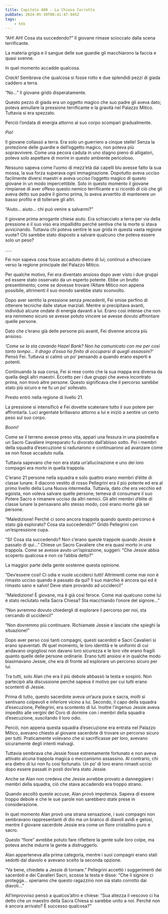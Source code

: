 ```yaml
---
title: Capitolo 480 - La Chiesa Corrotta
pubDate: 2024-05-30T08:41:47.945Z
tags:
    - htk
---
```


“AH! AH! Cosa sta succedendo?” Il giovane rimase scioccato dalla scena terrificante.

La materia grigia e il sangue delle sue guardie gli macchiarono la faccia e quasi svenne.

In quel momento accadde qualcosa.

<em>Crack!</em> Sembrava che qualcosa si fosse rotto e due splendidi pezzi di giada caddero a terra.

“No…” Il giovane gridò disperatamente.

Questo pezzo di giada era un oggetto magico che suo padre gli aveva dato; poteva annullare la pressione terrificante e la gravità nel Palazzo Mitico. Tuttavia si era spezzato.

Perciò l’ondata di energia attorno al suo corpo scomparì gradualmente.

<em>Pia!</em>

Il giovane collassò a terra. Era solo un guerriero a cinque stelle! Senza la protezione delle guardie e dell’oggetto magico, non poteva più sopravvivere. Come una pecora caduta in uno stagno pieno di alligatori, poteva solo aspettare di morire in questo ambiente pericoloso.

Nessuno sapeva come l’uomo di mezz’età dai capelli blu avesse fatto la sua mossa, la sua forza superava ogni immaginazione. Dopotutto aveva ucciso facilmente diversi maestri e aveva ucciso l’oggetto magico di questo giovane in un modo impercettibile. Solo in questo momento il giovane rimpianse di aver offeso questo nemico terrificante e si ricordò di ciò che gli aveva detto suo padre il giorno prima, lo aveva avvertito di mantenere un basso profilo e di tollerare gli altri.

“Aiuto… aiuto… chi può venire a salvarmi?”

Il giovane prima arrogante chiese aiuto. Era schiacciato a terra per via della pressione e il suo viso era impallidito perché sentiva che la morte si stava avvicinando. Tuttavia chi poteva sentire le sue grida in questa vasta regione vuote? Chi sarebbe stato disposto a salvare qualcuno che poteva essere solo un peso?

…..

Fei non sapeva cosa fosse accaduto dietro di lui; continuò a sfrecciare verso la regione principale del Palazzo Mitico.

Per qualche motivo, Fei era diventato ansioso dopo aver visto i due gruppi ed essere stato osservato da un esperto potente. Ebbe un brutto presentimento; come se dovesse trovare l’Altare Mitico non appena possibile, altrimenti il suo mondo sarebbe stato sconvolto.

Dopo aver sentito la pressione senza precedenti, Fei smise perfino di ottenere tecniche dalle statue marziali. Mentre si precipitava avanti, individuò alcune ondate di energia davanti a lui. Erano così intense che non era nemmeno sicuro se avesse potuto vincere se avesse dovuto affrontare quelle persone.

Dato che c’erano già delle persone più avanti, Fei divenne ancora più ansioso.

<em>’Come se la sta cavando Hazel Bank? Non ha comunicato con me per così tanto tempo… Il drago d’ossa ha finito di occuparsi di quegli assassini?’</em> Pensò Fei. Tuttavia si calmò un po’ pensando a quando erano esperti e potenti.

Continuando la sua corsa, Fei si rese conto che la sua mappa era diversa da quella degli altri maestri. Eccetto per i due gruppi che aveva incontrato prima, non trovò altre persone. Questo significava che il percorso sarebbe stato più sicuro e ne fu un po’ sollevato.

Presto entrò nella regione di livello 21.

La pressione si intensificò e Fei dovette scatenare tutto il suo potere per affrontarla. Luci argentate brillavano attorno a lui e iniziò a sentire un certo peso sul suo corpo.

<em>Boom!</em>


Come se il terreno avesse preso vita, apparì una fessura in una piastrella e un Sacro Cavaliere impreparato fu divorato dall’abisso sotto. Poi i membri della squadra d’esecuzione si radunarono e continuarono ad avanzare come se non fosse accaduto nulla.

Tuttavia sapevano che non era stata un’allucinazione e uno dei loro compagni era morto in quella trappola.

C’erano 21 persone nella squadra e solo quattro erano membri d’élite di classe lunare. Il diacono vestito di rosso Pellegrini era il più potente ed era al primo livello della Luna Nuova intermedia. Tuttavia, dato che era vecchio ed egoista, non voleva salvare quelle persone; temeva di consumare il suo Potere Sacro e rimanere ucciso da altri nemici. Gli altri membri d’élite di classe lunare la pensavano allo stesso modo, così erano morte già sei persone.

“Maledizione! Perché ci sono ancora trappola quando questo percorso è stato già esplorato? Cosa sta succedendo?” Gridò Pellegrini con un’espressione cupa.

“Sì! Cosa sta succedendo? Non c’erano queste trappole quando Jessie è passato di qui…” Chiese un Sacro Cavaliere che era quasi morto in una trappola. Come se avesse avuto un’ispirazione, suggerì: “Che Jessie abbia scoperto qualcosa e non ce l’abbia detto?”

La maggior parte della gente sostenne questa opinione.

“Dev’essere così! Ci odia e vuole ucciderci tutti! Altrimenti come mai non è rimasto ucciso quando è passato da qui? Il suo marchio è ancora qui ed è rimasto sano e salvo! Deve stare provando ad ucciderci!”

“Maledizione! È giovane, ma è già così feroce. Come mai qualcuno come lui è stato reclutato nella Sacra Chiesa? Sta macchiando l’onore del signore…”

“Non avremmo dovuto chiedergli di esplorare il percorso per noi, sta cercando di ucciderci!”

“Non dovremmo più continuare. Richiamate Jessie e lasciate che spieghi la situazione!”

Dopo aver perso così tanti compagni, questi sacerdoti e Sacri Cavalieri si erano spaventati. IN quel momento, le loro identità e le uniformi di cui andavano orgogliosi non davano loro sicurezza e le loro vite erano fragili quanto quelle delle persone ordinarie. Erano tutti ansiosi e in qualche modo biasimavano Jessie, che era di fronte ad esplorare un percorso sicuro per lui.

Tra tutti, solo Alan che era il più debole abbassò la testa e sospirò. Non partecipò alla discussione perché sapeva il motivo per cui tutti erano scontenti di Jessie.

Prima di tutto, questo sacerdote aveva un’aura pura e sacra, molti si sentivano colpevoli e inferiore vicino a lui. Secondo, il capo della squadra d’esecuzione, Pellegrini, era scontento di lui. Inoltre l’ingenuo Jessie aveva impedito alle vergini del Coro di dormire con i membri della squadra d’esecuzione, suscitando il loro odio.

Perciò, non appena questa squadra d’esecuzione era entrata nel Palazzo Mitico, avevano chiesto al giovane sacerdote di trovare un percorso sicuro per tutti. Praticamente volevano che si sacrificasse per loro, avevano sicuramente degli intenti malvagi.

Tuttavia sembrava che Jessie fosse estremamente fortunato e non aveva attivato alcuna trappola magica o meccanismo assassino. Al contrario, chi era dietro di lui non fu così fortunato. Un po’ di loro erano rimasti uccisi dopo essere passati in posti dov’era stato Jessie.

Anche se Alan non credeva che Jessie avrebbe provato a danneggiare i membri della squadra, ciò che stava accadendo era troppo strano.

Quando ascoltò queste accuse, Alan provò impotenza. Sapeva di essere troppo debole e che le sue parole non sarebbero state prese in considerazione.

In quel momento Alan provò una strana sensazione, i suoi compagni non sembravano rappresentanti di dio ma un branco di diavoli avidi e gelosi, mentre il giovane sacerdote Jessie era come un fiore cristallino puro e sacro.

Questo “fiore” avrebbe potuto fare riflettere la gente sulle loro colpe, ma poteva anche indurre la gente a distruggerlo.

Alan apparteneva alla prima categoria, mentre i suoi compagni erano stati sedotti dal diavolo e avevano scelto la seconda opzione.

“Va bene, chiedete a Jessie di tornare.” Pellegrini accettò i suggerimenti dei sacerdoti e dei Cavalieri Sacri, scosse la testa e disse: “Che il signore ci protegga… speriamo che questo ragazzino non sia stato corrotto dai diavoli…”

All’improvviso pensò a qualcos’altro e chiese: “Sua altezza il vescovo ci ha detto che un maestro della Sacra Chiesa si sarebbe unito a noi. Perché non è ancora arrivato? È successo qualcosa?”




